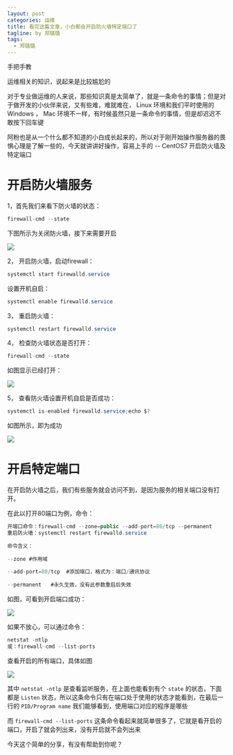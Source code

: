 ```yaml
---
layout: post
categories: 运维
title: 看完这篇文章，小白都会开启防火墙特定端口了
tagline: by 郑璐璐
tags: 
  - 郑璐璐
---
```

手把手教
<!--more-->

运维相关的知识，说起来是比较尴尬的

对于专业做运维的人来说，那些知识真是太简单了，就是一条命令的事情；但是对于做开发的小伙伴来说，又有些难，难就难在， Linux 环境和我们平时使用的 Windows ， Mac 环境不一样，有时候虽然只是一条命令的事情，但是却迟迟不敢按下回车键

阿粉也是从一个什么都不知道的小白成长起来的，所以对于刚开始操作服务器的畏惧心理是了解一些的，今天就讲讲好操作，容易上手的 -- CentOS7 开启防火墙及特定端口

# 开启防火墙服务

1，首先我们来看下防火墙的状态：

```java
firewall-cmd --state
```

下图所示为关闭防火墙，接下来需要开启

![](http://www.justdojava.com/assets/images/2019/java/image-zll/2021/02/01-notRunning.jpg)

2， 开启防火墙，启动firewall：

```java
systemctl start firewalld.service
```

设置开机自启：

```java
systemctl enable firewalld.service
```

3， 重启防火墙：

```java
systemctl restart firewalld.service
```

4， 检查防火墙状态是否打开：

```java
firewall-cmd --state
```

如图显示已经打开：

![](http://www.justdojava.com/assets/images/2019/java/image-zll/2021/02/02-Running.jpg)

5， 查看防火墙设置开机自启是否成功：

```java
systemctl is-enabled firewalld.service;echo $?
```

如图所示，即为成功

![](http://www.justdojava.com/assets/images/2019/java/image-zll/2021/02/03-enabled.jpg)

# 开启特定端口

在开启防火墙之后，我们有些服务就会访问不到，是因为服务的相关端口没有打开。

在此以打开80端口为例，命令：

```java
开端口命令：firewall-cmd --zone=public --add-port=80/tcp --permanent
重启防火墙：systemctl restart firewalld.service
 
命令含义：
 
--zone #作用域
 
--add-port=80/tcp  #添加端口，格式为：端口/通讯协议
 
--permanent   #永久生效，没有此参数重启后失效
```

如图，可看到开启端口成功：

![](http://www.justdojava.com/assets/images/2019/java/image-zll/2021/02/04-success.jpg)

如果不放心，可以通过命令：

```java
netstat -ntlp
或：firewall-cmd --list-ports
```

查看开启的所有端口，具体如图

![](http://www.justdojava.com/assets/images/2019/java/image-zll/2021/02/05-firewall.jpg)

其中 `netstat -ntlp` 是查看监听服务，在上面也能看到有个 `state` 的状态，下面都是 `Listen` 状态，所以这条命令只有在端口处于使用的状态才能看到，在最后一行的 `PID/Program name` 我们能够看到，使用端口对应的程序是哪些

而 `firewall-cmd --list-ports` 这条命令看起来就简单很多了，它就是看开启的端口，开启了就会列出来，没有开启就不会列出来

今天这个简单的分享，有没有帮助到你呢？